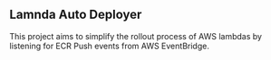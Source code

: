 ## Lamnda Auto Deployer

This project aims to simplify the rollout process of AWS lambdas by listening for ECR Push events from AWS EventBridge.
